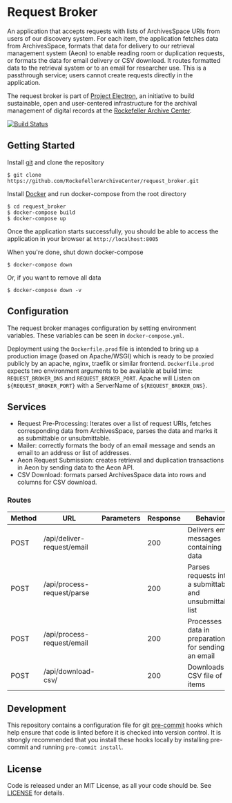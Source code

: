 # Request Broker

An application that accepts requests with lists of ArchivesSpace URIs from users of our discovery system. For each item, the application fetches data from ArchivesSpace, formats that data for delivery to our retrieval management system (Aeon) to enable reading room or duplication requests, or formats the data for email delivery or CSV download. It routes formatted data to the retrieval system or to an email for researcher use. This is a passthrough service; users cannot create requests directly in the application.

The request broker is part of [Project Electron](https://github.com/RockefellerArchiveCenter/project_electron), an initiative to build sustainable, open and user-centered infrastructure for the archival management of digital records at the [Rockefeller Archive Center](http://rockarch.org/).

[![Build Status](https://travis-ci.com/RockefellerArchiveCenter/request_broker.svg?branch=base)](https://travis-ci.com/RockefellerArchiveCenter/request_broker)

## Getting Started

Install [git](https://git-scm.com/) and clone the repository

    $ git clone https://github.com/RockefellerArchiveCenter/request_broker.git

Install [Docker](https://store.docker.com/search?type=edition&offering=community) and run docker-compose from the root directory

    $ cd request_broker
    $ docker-compose build
    $ docker-compose up

Once the application starts successfully, you should be able to access the application in your browser at `http://localhost:8005`

When you're done, shut down docker-compose

    $ docker-compose down

Or, if you want to remove all data

    $ docker-compose down -v


## Configuration

The request broker manages configuration by setting environment variables. These variables can be seen in `docker-compose.yml`.

Deployment using the `Dockerfile.prod` file is intended to bring up a production image (based on Apache/WSGI) which is ready to be proxied publicly by an apache, nginx, traefik or similar frontend.  `Dockerfile.prod` expects two environment arguments to be available at build time: `REQUEST_BROKER_DNS` and `REQUEST_BROKER_PORT`.  Apache will Listen on `${REQUEST_BROKER_PORT}` with a ServerName of `${REQUEST_BROKER_DNS}`.

## Services

* Request Pre-Processing: Iterates over a list of request URIs, fetches corresponding data from ArchivesSpace, parses the data and marks it as submittable or unsubmittable.
* Mailer: correctly formats the body of an email message and sends an email to an address or list of addresses.
* Aeon Request Submission: creates retrieval and duplication transactions in Aeon by sending data to the Aeon API.
* CSV Download: formats parsed ArchivesSpace data into rows and columns for CSV download.

### Routes

| Method | URL | Parameters | Response  | Behavior  |
|--------|-----|---|---|---|
|POST|/api/deliver-request/email| |200|Delivers email messages containing data|
|POST|/api/process-request/parse| |200|Parses requests into a submittable and unsubmittable list|
|POST|/api/process-request/email| |200|Processes data in preparation for sending an email|
|POST|/api/download-csv/| |200|Downloads a CSV file of items|

## Development

This repository contains a configuration file for git [pre-commit](https://pre-commit.com/) hooks which help ensure that code is linted before it is checked into version control. It is strongly recommended that you install these hooks locally by installing pre-commit and running `pre-commit install`.

## License

Code is released under an MIT License, as all your code should be. See [LICENSE](LICENSE) for details.

